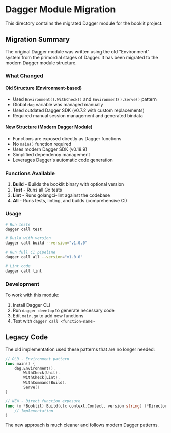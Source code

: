 # Dagger Module Migration

This directory contains the migrated Dagger module for the booklit project.

## Migration Summary

The original Dagger module was written using the old "Environment" system from the primordial stages of Dagger. It has been migrated to the modern Dagger module structure.

### What Changed

#### Old Structure (Environment-based)
- Used `Environment().WithCheck()` and `Environment().Serve()` pattern
- Global `dag` variable was managed manually
- Used outdated Dagger SDK (v0.7.2 with custom replacements)
- Required manual session management and generated bindata

#### New Structure (Modern Dagger Module)
- Functions are exposed directly as Dagger functions  
- No `main()` function required
- Uses modern Dagger SDK (v0.18.9)
- Simplified dependency management
- Leverages Dagger's automatic code generation

### Functions Available

1. **Build** - Builds the booklit binary with optional version
2. **Test** - Runs all Go tests  
3. **Lint** - Runs golangci-lint against the codebase
4. **All** - Runs tests, linting, and builds (comprehensive CI)

### Usage

```bash
# Run tests
dagger call test

# Build with version  
dagger call build --version="v1.0.0"

# Run full CI pipeline
dagger call all --version="v1.0.0"

# Lint code
dagger call lint
```

### Development

To work with this module:

1. Install Dagger CLI
2. Run `dagger develop` to generate necessary code
3. Edit `main.go` to add new functions
4. Test with `dagger call <function-name>`

## Legacy Code

The old implementation used these patterns that are no longer needed:

```go
// OLD - Environment pattern
func main() {
    dag.Environment().
        WithCheck(Unit).
        WithCheck(Lint).
        WithCommand(Build).
        Serve()
}

// NEW - Direct function exposure  
func (m *Booklit) Build(ctx context.Context, version string) (*Directory, error) {
    // Implementation
}
```

The new approach is much cleaner and follows modern Dagger patterns.